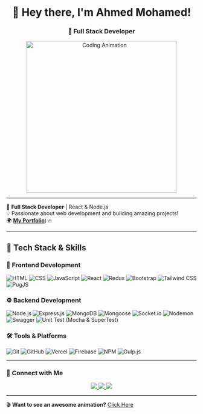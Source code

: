 <h1 align="center">👋 Hey there, I'm Ahmed Mohamed!</h1>
<h3 align="center">🚀 Full Stack Developer</h3>

<p align="center">
  <img src="https://media3.giphy.com/media/v1.Y2lkPTc5MGI3NjExdjRvNmpwNHZ1cHkwcWE2ZzNpM3U0bzhhZDRkdmUxYml5bHN6NTMzeCZlcD12MV9pbnRlcm5hbF9naWZfYnlfaWQmY3Q9Zw/jBOOXxSJfG8kqMxT11/giphy.gif" width="400" alt="Coding Animation">
</p>

---

🚀 **Full Stack Developer** | React & Node.js  
💡 Passionate about web development and building amazing projects!  
🌍 [**My Portfolio**](https://aahmedmuhamed.netlify.app/)) 🔥

---

## 🌟 **Tech Stack & Skills**

### 🎨 **Frontend Development**
![HTML](https://img.shields.io/badge/HTML5-E34F26?style=for-the-badge&logo=html5&logoColor=white)
![CSS](https://img.shields.io/badge/CSS3-1572B6?style=for-the-badge&logo=css3&logoColor=white)
![JavaScript](https://img.shields.io/badge/JavaScript-F7DF1E?style=for-the-badge&logo=javascript&logoColor=black)
![React](https://img.shields.io/badge/React-20232A?style=for-the-badge&logo=react&logoColor=61DAFB)
![Redux](https://img.shields.io/badge/Redux-764ABC?style=for-the-badge&logo=redux&logoColor=white)
![Bootstrap](https://img.shields.io/badge/Bootstrap-563D7C?style=for-the-badge&logo=bootstrap&logoColor=white)
![Tailwind CSS](https://img.shields.io/badge/Tailwind%20CSS-06B6D4?style=for-the-badge&logo=tailwindcss&logoColor=white)
![PugJS](https://img.shields.io/badge/PugJS-A86454?style=for-the-badge&logo=pug&logoColor=white)

### ⚙ **Backend Development**
![Node.js](https://img.shields.io/badge/Node.js-43853D?style=for-the-badge&logo=node.js&logoColor=white)
![Express.js](https://img.shields.io/badge/Express.js-000000?style=for-the-badge&logo=express&logoColor=white)
![MongoDB](https://img.shields.io/badge/MongoDB-47A248?style=for-the-badge&logo=mongodb&logoColor=white)
![Mongoose](https://img.shields.io/badge/Mongoose-880000?style=for-the-badge&logo=mongodb&logoColor=white)
![Socket.io](https://img.shields.io/badge/Socket.io-010101?style=for-the-badge&logo=socket.io&logoColor=white)
![Nodemon](https://img.shields.io/badge/Nodemon-76D04B?style=for-the-badge&logo=nodemon&logoColor=white)
![Swagger](https://img.shields.io/badge/Swagger-85EA2D?style=for-the-badge&logo=swagger&logoColor=black)
![Unit Test (Mocha & SuperTest)](https://img.shields.io/badge/Unit%20Test-Mocha%20%26%20SuperTest-brightgreen?style=for-the-badge&logo=mocha&logoColor=white)

### 🛠 **Tools & Platforms**
![Git](https://img.shields.io/badge/Git-F05032?style=for-the-badge&logo=git&logoColor=white)
![GitHub](https://img.shields.io/badge/GitHub-181717?style=for-the-badge&logo=github&logoColor=white)
![Vercel](https://img.shields.io/badge/Vercel-000000?style=for-the-badge&logo=vercel&logoColor=white)
![Firebase](https://img.shields.io/badge/Firebase-ffca28?style=for-the-badge&logo=firebase&logoColor=black)
![NPM](https://img.shields.io/badge/NPM-CB3837?style=for-the-badge&logo=npm&logoColor=white)
![Gulp.js](https://img.shields.io/badge/Gulp.js-CF4647?style=for-the-badge&logo=gulp&logoColor=white)

---

### 🚀 **Connect with Me**
<p align="center">
  <a href="https://github.com/amedmohmed925">
    <img src="https://img.shields.io/badge/GitHub-000?style=for-the-badge&logo=github" />
  </a>
  <a href="https://www.linkedin.com/in/ahmed-mohmed-707603256/">
    <img src="https://img.shields.io/badge/LinkedIn-0077B5?style=for-the-badge&logo=linkedin" />
  </a>
  <a href="mailto:amedmohmed925@gmail.com">
    <img src="https://img.shields.io/badge/Email-D14836?style=for-the-badge&logo=gmail" />
  </a>
</p>

---

🎬 **Want to see an awesome animation?** [Click Here](https://ahmed-muhamed.netlify.app/)
